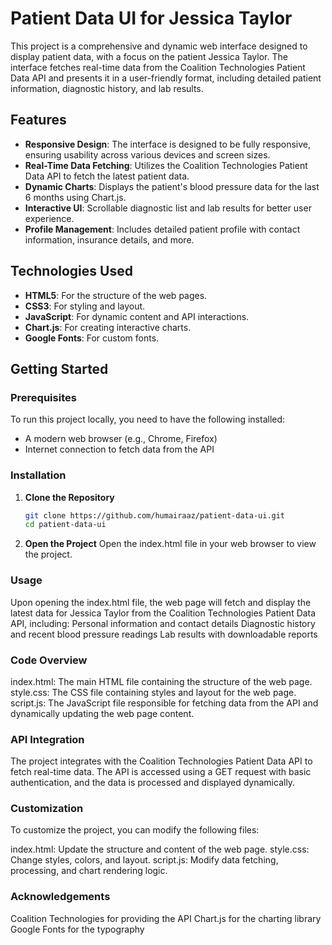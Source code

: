 # Patient Data UI for Jessica Taylor

This project is a comprehensive and dynamic web interface designed to display patient data, with a focus on the patient Jessica Taylor. The interface fetches real-time data from the Coalition Technologies Patient Data API and presents it in a user-friendly format, including detailed patient information, diagnostic history, and lab results.

## Features

- **Responsive Design**: The interface is designed to be fully responsive, ensuring usability across various devices and screen sizes.
- **Real-Time Data Fetching**: Utilizes the Coalition Technologies Patient Data API to fetch the latest patient data.
- **Dynamic Charts**: Displays the patient's blood pressure data for the last 6 months using Chart.js.
- **Interactive UI**: Scrollable diagnostic list and lab results for better user experience.
- **Profile Management**: Includes detailed patient profile with contact information, insurance details, and more.

## Technologies Used

- **HTML5**: For the structure of the web pages.
- **CSS3**: For styling and layout.
- **JavaScript**: For dynamic content and API interactions.
- **Chart.js**: For creating interactive charts.
- **Google Fonts**: For custom fonts.

## Getting Started

### Prerequisites

To run this project locally, you need to have the following installed:

- A modern web browser (e.g., Chrome, Firefox)
- Internet connection to fetch data from the API

### Installation

1. **Clone the Repository**
   ```sh
   git clone https://github.com/humairaaz/patient-data-ui.git
   cd patient-data-ui
   
2. **Open the Project**
Open the index.html file in your web browser to view the project.


### Usage
Upon opening the index.html file, the web page will fetch and display the latest data for Jessica Taylor from the Coalition Technologies Patient Data API, including:
Personal information and contact details
Diagnostic history and recent blood pressure readings
Lab results with downloadable reports

### Code Overview
index.html: The main HTML file containing the structure of the web page.
style.css: The CSS file containing styles and layout for the web page.
script.js: The JavaScript file responsible for fetching data from the API and dynamically updating the web page content.

### API Integration
The project integrates with the Coalition Technologies Patient Data API to fetch real-time data. The API is accessed using a GET request with basic authentication, and the data is processed and displayed dynamically.

### Customization
To customize the project, you can modify the following files:

index.html: Update the structure and content of the web page.
style.css: Change styles, colors, and layout.
script.js: Modify data fetching, processing, and chart rendering logic.

### Acknowledgements
Coalition Technologies for providing the API
Chart.js for the charting library
Google Fonts for the typography
